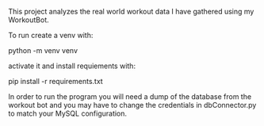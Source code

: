 This project analyzes the real world workout data I have gathered using my WorkoutBot.

To run create a venv with:

python -m venv venv

activate it and install requiements with:

pip install -r requirements.txt

In order to run the program you will need a dump of the database from the workout bot and you may have to change the credentials in dbConnector.py to match your MySQL configuration.

